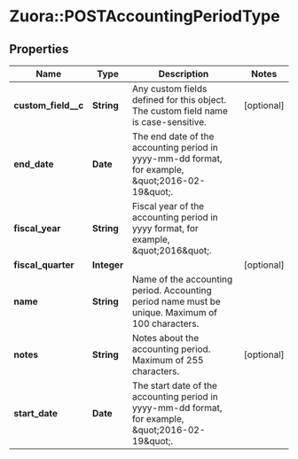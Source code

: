 # Zuora::POSTAccountingPeriodType

## Properties
Name | Type | Description | Notes
------------ | ------------- | ------------- | -------------
**custom_field__c** | **String** | Any custom fields defined for this object. The custom field name is case-sensitive.  | [optional] 
**end_date** | **Date** | The end date of the accounting period in yyyy-mm-dd format, for example, \&quot;2016-02-19\&quot;.  | 
**fiscal_year** | **String** | Fiscal year of the accounting period in yyyy format, for example, \&quot;2016\&quot;.  | 
**fiscal_quarter** | **Integer** |  | [optional] 
**name** | **String** | Name of the accounting period.  Accounting period name must be unique. Maximum of 100 characters.  | 
**notes** | **String** | Notes about the accounting period.  Maximum of 255 characters.  | [optional] 
**start_date** | **Date** | The start date of the accounting period in yyyy-mm-dd format, for example, \&quot;2016-02-19\&quot;.  | 


